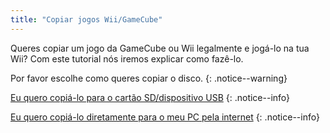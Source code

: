 ```yaml
---
title: "Copiar jogos Wii/GameCube"
---
```


Queres copiar um jogo da GameCube ou Wii legalmente e jogá-lo na tua Wii? Com este tutorial nós iremos explicar como fazê-lo.

Por favor escolhe como queres copiar o disco.
{: .notice--warning}

[Eu quero copiá-lo para o cartão SD/dispositivo USB](cleanrip)
{: .notice--info}

[Eu quero copiá-lo diretamente para o meu PC pela internet](dump-smb)
{: .notice--info}
